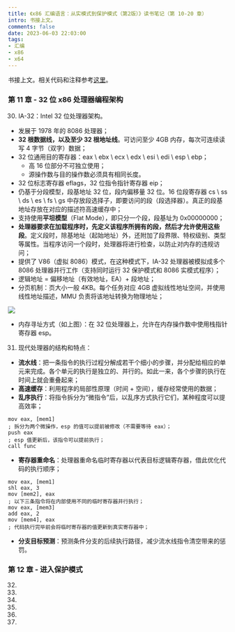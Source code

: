 ```yaml
---
title: 《x86 汇编语言：从实模式到保护模式（第2版）》读书笔记（第 10-20 章）
intro: 书接上文。
comments: false
date: 2023-06-03 22:03:00
tags:
- 汇编
- x86
- x64
---
```


书接上文。相关代码和注释参考[这里](https://github.com/Becavalier/x86-asm-snippets)。

### 第 11 章 - 32 位 x86 处理器编程架构

30. IA-32：Intel 32 位处理器架构。

* 发展于 1978 年的 8086 处理器；
* **32 根数据线，以及至少 32 根地址线**。可访问至少 4GB 内存，每次可连续读写 4 字节（双字）数据；
* 32 位通用目的寄存器：eax \ ebx \ ecx \ edx \ esi \ edi \ esp \ ebp；
  * 高 16 位部分不可独立使用；
  * 源操作数与目的操作数必须具有相同长度。
* 32 位标志寄存器 eflags，32 位指令指针寄存器 eip；
* 仍基于分段模型，段基地址 32 位，段内偏移量 32 位。16 位段寄存器 cs \ ss \ ds \ es \ fs \ gs 中存放段选择子，即要访问的段（段选择器）。真正的段基地址存放在对应的描述符高速缓存中；
* 支持使用**平坦模型**（Flat Mode），即只分一个段，段基址为 0x00000000；
* **处理器要求在加载程序时，先定义该程序所拥有的段，然后才允许使用这些段**。定义段时，除基地址（起始地址）外，还附加了段界限、特权级别、类型等属性。当程序访问一个段时，处理器将进行检查，以防止对内存的违规访问；
* 提供了 V86（虚拟 8086）模式，在这种模式下，IA-32 处理器被模拟成多个 8086 处理器并行工作（支持同时运行 32 保护模式和 8086 实模式程序）；
* 逻辑地址 = 偏移地址（有效地址，EA）+ 段地址；
* 分页机制：页大小一般 4KB。每个任务对应 4GB 虚拟线性地址空间，并使用线性地址描述，MMU 负责将该地址转换为物理地址；

![](1.jpg)

* 内存寻址方式（如上图）：在 32 位处理器上，允许在内存操作数中使用栈指针寄存器 esp。

31. 现代处理器的结构和特点：

* **流水线**：把一条指令的执行过程分解成若干个细小的步骤，并分配给相应的单元来完成。各个单元的执行是独立的、并行的。如此一来，各个步骤的执行在时间上就会重叠起来；
* **高速缓存**：利用程序的局部性原理（时间 + 空间），缓存经常使用的数据；
* **乱序执行**：将指令拆分为“微指令”后，以乱序方式执行它们，某种程度可以提高效率；

```assembly
mov eax, [mem1]
; 拆分为两个微操作，esp 的值可以提前被修改（不需要等待 eax）；
push eax   
; esp 值更新后，该指令可以提前执行；
call func
```

* **寄存器重命名**：处理器重命名临时寄存器以代表目标逻辑寄存器，借此优化代码的执行顺序；

```assembly
mov eax, [mem1]
shl eax, 3
mov [mem2], eax
; 以下三条指令将在内部使用不同的临时寄存器并行执行；
mov eax, [mem3]   
add eax, 2
mov [mem4], eax
; 代码执行完毕前会将临时寄存器的值更新到真实寄存器中；
```

* **分支目标预测**：预测条件分支的后续执行路径，减少流水线指令清空带来的惩罚。


### 第 12 章 - 进入保护模式

32. 
33. 
34. 
35. 
36. 
37. 

